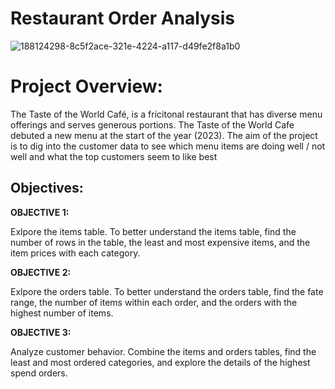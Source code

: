 # Restaurant Order Analysis 
![188124298-8c5f2ace-321e-4224-a117-d49fe2f8a1b0](https://github.com/alib25/Influenza_Vaccinations_SQL/assets/149107691/04e18e07-8560-4232-af92-5442bf8a82cf)

# Project Overview:
The Taste of the World Café, is a fricitonal restaurant that has diverse menu offerings and serves generous portions. The Taste of the World Cafe debuted a new menu at the start of the year (2023). The aim of the project is to dig into the customer data to see which menu items are doing well / not well and what the top customers seem to like best


## Objectives:

**OBJECTIVE 1:** 

Exlpore the items table. To better understand the items table, find the number of rows in the table, the least and most expensive items, and the item prices with each category.

**OBJECTIVE 2:**

Exlpore the orders table. To better understand the orders table, find the fate range, the number of items within each order, and the orders with the highest number of items.

**OBJECTIVE 3:** 

Analyze customer behavior. Combine the items and orders tables, find the least and most ordered categories, and explore the details of the highest spend orders.

